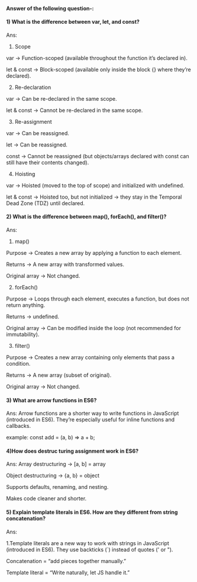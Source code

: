 

#### Answer of the following question-:


#### 1) What is the difference between var, let, and const?

Ans: 

1. Scope

var → Function-scoped (available throughout the function it’s declared in).

let & const → Block-scoped (available only inside the block {} where they’re declared).

2. Re-declaration

var → Can be re-declared in the same scope.

let & const → Cannot be re-declared in the same scope.


3. Re-assignment

var → Can be reassigned.

let → Can be reassigned.

const → Cannot be reassigned (but objects/arrays declared with const can still have their contents changed).


4. Hoisting

var → Hoisted (moved to the top of scope) and initialized with undefined.

let & const → Hoisted too, but not initialized → they stay in the Temporal Dead Zone (TDZ) until declared.




#### 2) What is the difference between map(), forEach(), and filter()? 

Ans: 

1. map()

Purpose → Creates a new array by applying a function to each element.

Returns → A new array with transformed values.

Original array → Not changed.

2. forEach()

Purpose → Loops through each element, executes a function, but does not return anything.

Returns → undefined.

Original array → Can be modified inside the loop (not recommended for immutability).

3. filter()

Purpose → Creates a new array containing only elements that pass a condition.

Returns → A new array (subset of original).

Original array → Not changed.

#### 3) What are arrow functions in ES6?

Ans: 
Arrow functions are a shorter way to write functions in JavaScript (introduced in ES6).
They’re especially useful for inline functions and callbacks.

example: const add = (a, b) => a + b;
<!-- regular function:
function add(a, b) {
  return a + b;
} -->


#### 4)How does destruc turing assignment work in ES6?
Ans: 
Array destructuring → [a, b] = array

Object destructuring → {a, b} = object

Supports defaults, renaming, and nesting.

Makes code cleaner and shorter.

#### 5) Explain template literals in ES6. How are they different from string concatenation?
Ans: 

1.Template literals are a new way to work with strings in JavaScript (introduced in ES6).
They use backticks (`) instead of quotes (' or ").

Concatenation = “add pieces together manually.”

Template literal = “Write naturally, let JS handle it.”
